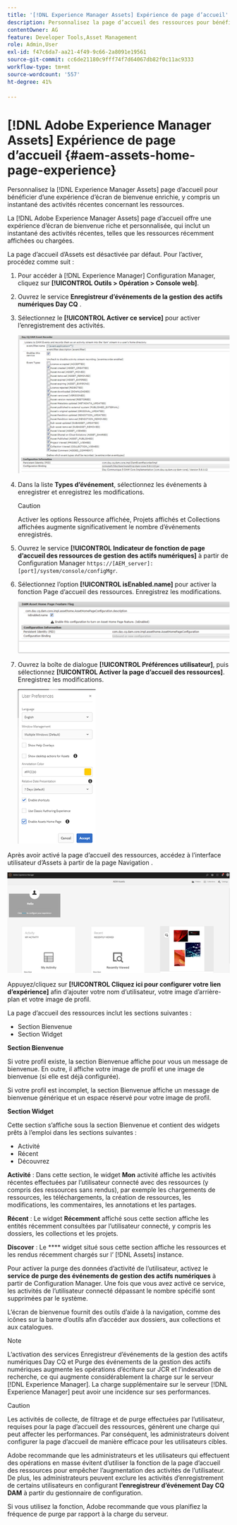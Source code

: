 ```yaml
---
title: '[!DNL Experience Manager Assets] Expérience de page d’accueil'
description: Personnalisez la page d’accueil des ressources pour bénéficier d’une expérience d’écran de bienvenue enrichie, y compris un instantané des activités récentes concernant les ressources.
contentOwner: AG
feature: Developer Tools,Asset Management
role: Admin,User
exl-id: f47c6da7-aa21-4f49-9c66-2a8091e19561
source-git-commit: cc6de21180c9fff74f7d64067db82f0c11ac9333
workflow-type: tm+mt
source-wordcount: '557'
ht-degree: 41%

---
```


# [!DNL Adobe Experience Manager Assets] Expérience de page d’accueil {#aem-assets-home-page-experience}

Personnalisez la [!DNL Experience Manager Assets] page d’accueil pour bénéficier d’une expérience d’écran de bienvenue enrichie, y compris un instantané des activités récentes concernant les ressources.

La [!DNL Adobe Experience Manager Assets] page d’accueil offre une expérience d’écran de bienvenue riche et personnalisée, qui inclut un instantané des activités récentes, telles que les ressources récemment affichées ou chargées.

La page d’accueil d’Assets est désactivée par défaut. Pour l’activer, procédez comme suit :

1. Pour accéder à [!DNL Experience Manager] Configuration Manager, cliquez sur **[!UICONTROL Outils > Opération > Console web]**.
1. Ouvrez le service **Enregistreur d’événements de la gestion des actifs numériques Day CQ** .
1. Sélectionnez le **[!UICONTROL Activer ce service]** pour activer l’enregistrement des activités.

   ![chlimage_1-250](assets/chlimage_1-250.png)

1. Dans la liste **Types d’événement**, sélectionnez les événements à enregistrer et enregistrez les modifications.

   >[!CAUTION]
   >
   >Activer les options Ressource affichée, Projets affichés et Collections affichées augmente significativement le nombre d’événements enregistrés.

1. Ouvrez le service **[!UICONTROL Indicateur de fonction de page d’accueil des ressources de gestion des actifs numériques]** à partir de Configuration Manager `https://[AEM_server]:[port]/system/console/configMgr`.
1. Sélectionnez l’option **[!UICONTROL isEnabled.name]** pour activer la fonction Page d’accueil des ressources. Enregistrez les modifications.

   ![chlimage_1-251](assets/chlimage_1-251.png)

1. Ouvrez la boîte de dialogue **[!UICONTROL Préférences utilisateur]**, puis sélectionnez **[!UICONTROL Activer la page d’accueil des ressources]**. Enregistrez les modifications.

   ![user_preferences](assets/user_preferences.png)

Après avoir activé la page d’accueil des ressources, accédez à l’interface utilisateur d’Assets à partir de la page Navigation .

![home_page](assets/home_page.png)

Appuyez/cliquez sur **[!UICONTROL Cliquez ici pour configurer votre lien d’expérience]** afin d’ajouter votre nom d’utilisateur, votre image d’arrière-plan et votre image de profil.

La page d’accueil des ressources inclut les sections suivantes :

* Section Bienvenue
* Section Widget

**Section Bienvenue**

Si votre profil existe, la section Bienvenue affiche pour vous un message de bienvenue. En outre, il affiche votre image de profil et une image de bienvenue (si elle est déjà configurée).

Si votre profil est incomplet, la section Bienvenue affiche un message de bienvenue générique et un espace réservé pour votre image de profil.

**Section Widget**

Cette section s’affiche sous la section Bienvenue et contient des widgets prêts à l’emploi dans les sections suivantes :

* Activité
* Récent
* Découvrez

**Activité** : Dans cette section, le widget  **Mon** activité affiche les activités récentes effectuées par l’utilisateur connecté avec des ressources (y compris des ressources sans rendus), par exemple les chargements de ressources, les téléchargements, la création de ressources, les modifications, les commentaires, les annotations et les partages.

**Récent** : Le widget  **Récemment** affiché sous cette section affiche les entités récemment consultées par l’utilisateur connecté, y compris les dossiers, les collections et les projets.

**Discover** : Le  **** widget situé sous cette section affiche les ressources et les rendus récemment chargés sur l’ [!DNL Assets] instance.

Pour activer la purge des données d’activité de l’utilisateur, activez le **service de purge des événements de gestion des actifs numériques** à partir de Configuration Manager. Une fois que vous avez activé ce service, les activités de l’utilisateur connecté dépassant le nombre spécifié sont supprimées par le système.

L’écran de bienvenue fournit des outils d’aide à la navigation, comme des icônes sur la barre d’outils afin d’accéder aux dossiers, aux collections et aux catalogues.

>[!NOTE]
>
>L’activation des services Enregistreur d’événements de la gestion des actifs numériques Day CQ et Purge des événements de la gestion des actifs numériques augmente les opérations d’écriture sur JCR et l’indexation de recherche, ce qui augmente considérablement la charge sur le serveur [!DNL Experience Manager]. La charge supplémentaire sur le serveur [!DNL Experience Manager] peut avoir une incidence sur ses performances.

>[!CAUTION]
>
>Les activités de collecte, de filtrage et de purge effectuées par l’utilisateur, requises pour la page d’accueil des ressources, génèrent une charge qui peut affecter les performances. Par conséquent, les administrateurs doivent configurer la page d’accueil de manière efficace pour les utilisateurs cibles.
>
>Adobe recommande que les administrateurs et les utilisateurs qui effectuent des opérations en masse évitent d’utiliser la fonction de la page d’accueil des ressources pour empêcher l’augmentation des activités de l’utilisateur.  De plus, les administrateurs peuvent exclure les activités d’enregistrement de certains utilisateurs en configurant **l’enregistreur d’événement Day CQ DAM** à partir du gestionnaire de configuration.
>
>Si vous utilisez la fonction, Adobe recommande que vous planifiez la fréquence de purge par rapport à la charge du serveur.
